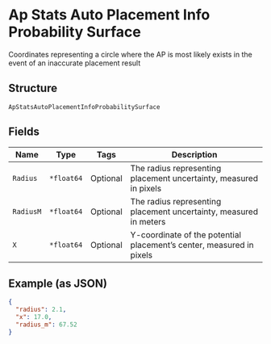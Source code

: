 
# Ap Stats Auto Placement Info Probability Surface

Coordinates representing a circle where the AP is most likely exists in the event of an inaccurate placement result

## Structure

`ApStatsAutoPlacementInfoProbabilitySurface`

## Fields

| Name | Type | Tags | Description |
|  --- | --- | --- | --- |
| `Radius` | `*float64` | Optional | The radius representing placement uncertainty, measured in pixels |
| `RadiusM` | `*float64` | Optional | The radius representing placement uncertainty, measured in meters |
| `X` | `*float64` | Optional | Y-coordinate of the potential placement’s center, measured in pixels |

## Example (as JSON)

```json
{
  "radius": 2.1,
  "x": 17.0,
  "radius_m": 67.52
}
```

